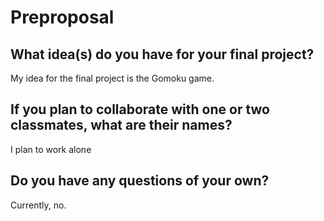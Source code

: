 # Preproposal

## What idea(s) do you have for your final project?

My idea for the final project is the Gomoku game.

## If you plan to collaborate with one or two classmates, what are their names?

I plan to work alone

## Do you have any questions of your own?

Currently, no.
